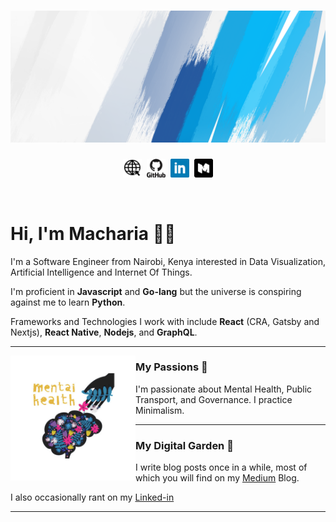 # [![Banner Image That Says Macharia Muguku - blah blah blah blah](banner.png)](http://www.muguku.co.ke/)

<p align='center'>
<a href="http://www.muguku.co.ke/"><img height="30" width="30" src="www.jpg" alt="www icon"></a>&nbsp;&nbsp;<a href="https://github.com/machariamuguku"><img height="30" width="30" src="github.svg" alt="github icon"></a>&nbsp;&nbsp;<a href="https://www.linkedin.com/in/machariamuguku/"><img height="30" width="30" src="linkedin.png" alt="linkedin icon"></a>&nbsp;&nbsp;<a href="https://medium.com/@iMash"><img height="30" width="30" src="medium.png" alt="medium icon"></a>
</p><br/>

# Hi, I'm Macharia 👋🏾

I'm a Software Engineer from Nairobi, Kenya interested in Data Visualization, Artificial Intelligence and Internet Of Things.

I'm proficient in **Javascript** and **Go-lang** but the universe is conspiring against me to learn **Python**.

Frameworks and Technologies I work with include **React** (CRA, Gatsby and Nextjs), **React Native**, **Nodejs**, and **GraphQL**.

---

 <p>
  <img width="200" height="200" align='left' src="mental_health.png" alt="A picture of a brain written mental health ">
</p>

### My Passions :muscle:

I'm passionate about Mental Health, Public Transport, and Governance. I practice Minimalism.

---

### My Digital Garden 🌱

I write blog posts once in a while, most of which you will find on my [Medium](https://medium.com/@iMash) Blog.

I also occasionally rant on my [Linked-in](https://www.linkedin.com/in/machariamuguku/)

---
